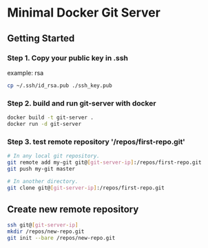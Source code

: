 # Minimal Docker Git Server

## Getting Started

### Step 1. Copy your public key in .ssh

example: rsa
```sh
cp ~/.ssh/id_rsa.pub ./ssh_key.pub
```

### Step 2. build and run git-server with docker

```sh
docker build -t git-server .
docker run -d git-server
```

### Step 3. test remote repository '/repos/first-repo.git'

```sh
# In any local git repository.
git remote add my-git git@[git-server-ip]:/repos/first-repo.git
git push my-git master 

# In another directory.
git clone git@[git-server-ip]:/repos/first-repo.git
```

## Create new remote repository
```sh
ssh git@[git-server-ip]
mkdir /repos/new-repo.git
git init --bare /repos/new-repo.git
```


